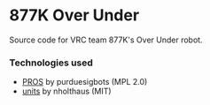 877K Over Under
===============
Source code for VRC team 877K's Over Under robot.

### Technologies used

- [PROS](https://github.com/purduesigbots/pros) by purduesigbots (MPL 2.0)
- [units](https://github.com/nholthaus/units#cmath-functions) by nholthaus (MIT)